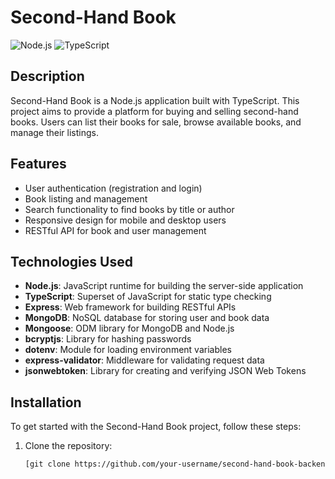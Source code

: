 # Second-Hand Book

![Node.js](https://img.shields.io/badge/Node.js-v18.0.0-green.svg)
![TypeScript](https://img.shields.io/badge/TypeScript-v5.6.3-blue.svg)

## Description

Second-Hand Book is a Node.js application built with TypeScript. This project aims to provide a platform for buying and selling second-hand books. Users can list their books for sale, browse available books, and manage their listings.

## Features

- User authentication (registration and login)
- Book listing and management
- Search functionality to find books by title or author
- Responsive design for mobile and desktop users
- RESTful API for book and user management

## Technologies Used

- **Node.js**: JavaScript runtime for building the server-side application
- **TypeScript**: Superset of JavaScript for static type checking
- **Express**: Web framework for building RESTful APIs
- **MongoDB**: NoSQL database for storing user and book data
- **Mongoose**: ODM library for MongoDB and Node.js
- **bcryptjs**: Library for hashing passwords
- **dotenv**: Module for loading environment variables
- **express-validator**: Middleware for validating request data
- **jsonwebtoken**: Library for creating and verifying JSON Web Tokens

## Installation

To get started with the Second-Hand Book project, follow these steps:

1. Clone the repository:
   ```bash
   [git clone https://github.com/your-username/second-hand-book-backendgit]
